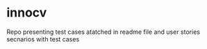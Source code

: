 # innocv
Repo presenting test cases atatched in readme file and user stories secnarios with test cases
